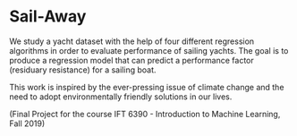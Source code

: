 # Sail-Away

We study a yacht dataset with the help of four different regression algorithms in order to evaluate performance of sailing yachts. The goal is to produce a regression model that can predict a performance factor (residuary resistance) for a sailing boat.

This work is inspired by the ever-pressing issue of climate change and the need to adopt environmentally friendly solutions in our lives.



(Final Project for the course IFT 6390 - Introduction to Machine Learning, Fall 2019)
